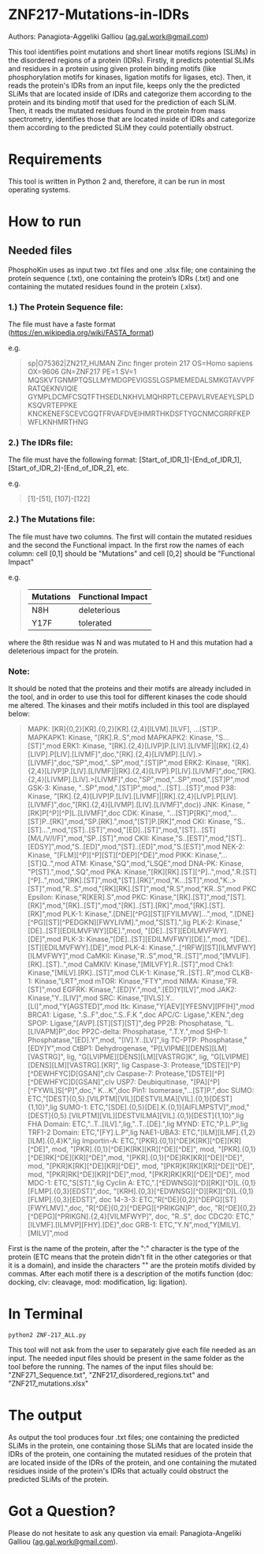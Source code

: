 # ZNF217-Mutations-in-IDRs

Authors: Panagiota-Aggeliki Galliou (ag.gal.work@gmail.com)

This tool identifies point mutations and short linear motifs regions (SLiMs) in the disordered regions of a protein (IDRs). Firstly, it predicts potential SLiMs and residues in a protein using given protein binding motifs (like phosphorylation motifs for kinases, ligation motifs for ligases, etc). Then, it reads the protein's IDRs from an input file, keeps only the the predicted SLiMs that are located inside of IDRs and categorize them according to the protein and its binding motif that used for the prediction of each SLiM. Then, it reads the mutated residues found in the protein from mass spectrometry, identifies those that are located inside of IDRs and categorize them according to the predicted SLiM they could potentially obstruct. 


# Requirements

This tool is written in Python 2 and, therefore, it can be run in most operating systems.

# How to run

## Needed files

PhosphoKin uses as input two .txt files and one .xlsx file; one containing the protein sequence (.txt), one containing the protein’s IDRs (.txt) and one containing the mutated residues found in the protein (.xlsx).


### 1.) The Protein Sequence file:
The file must have a faste format (https://en.wikipedia.org/wiki/FASTA_format)

e.g. 

>sp|O75362|ZN217_HUMAN Zinc finger protein 217 OS=Homo sapiens OX=9606 GN=ZNF217 PE=1 SV=1
MQSKVTGNMPTQSLLMYMDGPEVIGSSLGSPMEMEDALSMKGTAVVPFRATQEKNVIQIE
GYMPLDCMFCSQTFTHSEDLNKHVLMQHRPTLCEPAVLRVEAEYLSPLDKSQVRTEPPKE
KNCKENEFSCEVCGQTFRVAFDVEIHMRTHKDSFTYGCNMCGRRFKEPWFLKNHMRTHNG

### 2.) The IDRs file:
The file must have the following format: [Start_of_IDR_1]-[End_of_IDR_1], [Start_of_IDR_2]-[End_of_IDR_2], etc.

e.g.

>[1]-[51], [107]-[122]

### 2.) The Mutations file:
The file must have two columns. The first will contain the mutated residues and the second the Functional impact. In the first row the names of each column: cell [0,1] should be "Mutations" and cell [0,2] should be "Functional Impact"

e.g.

> |Mutations| Functional Impact|
> |---------| -----------------|
> |N8H| deleterious|
> |Y17F| tolerated|

where the 8th residue was N and was mutated to H and this mutation had a deleterious impact for the protein.


### Note:
It should be noted that the proteins and their motifs are already included in the tool, and in order to use this tool for different kinases the code should me altered. 
The kinases and their motifs included in this tool are displayed below:

>MAPK: [KR]{0,2}[KR].{0,2}[KR].{2,4}[ILVM].[ILVF], ...[ST]P..
>MAPKAPK1: Kinase, "[RK].R..S",mod
>MAPKAPK2: Kinase, "S...[ST]",mod
>ERK1: Kinase, "[RK].{2,4}[LIVP]P.[LIV].[LIVMF]|[RK].{2,4}[LIVP].P[LIV].[LIVMF]",doc,"[RK].{2,4}[LIVMP].[LIV].>[LIVMF]",doc,"SP",mod,"..SP",mod,".[ST]P",mod
>ERK2: Kinase, "[RK].{2,4}[LIVP]P.[LIV].[LIVMF]|[RK].{2,4}[LIVP].P[LIV].[LIVMF]",doc,"[RK].{2,4}[LIVMP].[LIV].>[LIVMF]",doc,"SP",mod,"..SP",mod,".[ST]P",mod
>GSK-3: Kinase, "..SP",mod,".[ST]P",mod,"...[ST]...[ST]",mod
>P38: Kinase, "[RK].{2,4}[LIVP]P.[LIV].[LIVMF]|[RK].{2,4}[LIVP].P[LIV].[LIVMF]",doc,"[RK].{2,4}[LIVMP].[LIV].[LIVMF]",doc))
>JNK: Kinase, "[RK]P[^P][^P]L.[LIVMF]",doc
>CDK: Kinase, "...[ST]P[RK]",mod,"...[ST]P..[RK]",mod,"SP.[RK].",mod,"[ST]P.[RK]",mod
>CKI: Kinase, "S..[ST]...",mod,"[ST]..[ST]",mod,"[ED]..[ST]",mod,"[ST]...[ST][M/L/V/I/F]",mod,"SP..[ST]",mod
>CKII: Kinase,"S..[EST]",mod,"[ST]..[EDSY]",mod,"S..[ED]",mod,"[ST]..[ED]",mod,"S.[EST]",mod
>NEK-2: Kinase, "[FLM][^P][^P][ST][^DEP][^DE]",mod
>PIKK: Kinase,"...[ST]Q..",mod
>ATM: Kinase,"SQ",mod,"LSQE",mod
>DNA-PK: Kinase, "P[ST].",mod,".SQ",mod
>PKA: Kinase,"[RK][RK].[ST][^P]..",mod,".R.[ST][^P]..",mod,"[RK].[ST]",mod,"[ST].[RK]",mod,"K...[ST]",mod,"K..>[ST]",mod,"R..S",mod,"[RK][RK].[ST]",mod,"R.S",mod,"KR..S",mod
>PKC Epsilon: Kinase,"R[KER].S",mod
>PKC: Kinase,"[RK].[ST]",mod,"[ST].[RK]",mod,"[RK]..[ST]",mod,"[RK]..[ST].[RK]",mod,"[RK].[ST].[RK]",mod
>PLK-1: Kinase,".[DNE][^PG][ST][FYILMVW]...",mod, ".[DNE][^PG][ST][^PEDGKN][FWYLIVM].",mod,"S[ST].",lig
>PLK-2: Kinase,"[DE]..[ST][EDILMVFWY][DE].",mod, "[DE]..[ST][EDILMVFWY].[DE]",mod
>PLK-3: Kinase,"[DE]..[ST][EDILMVFWY][DE].",mod, "[DE]..[ST][EDILMVFWY].[DE]",mod
>PLK-4: Kinase,"..[^IRFW][ST][ILMVFWY][ILMVFWY]",mod
>CaMKII: Kinase,"R..S",mod,"R..[ST]",mod,"[MVLIF].[RK]..[ST]..",mod
>CaMKIV: Kinase,"[MILVFY].R..[ST]",mod
>Chk1: Kinase,"[MILV].[RK]..[ST]",mod
>CLK-1: Kinase,"R..[ST]..R",mod
>CLKB-1: Kinase,"LRT",mod
>mTOR: Kinase,"FTY",mod
>NIMA: Kinase,"FR.[ST]",mod
>EGFRK: Kinase,".[ED]Y.",mod,".[ED]Y[ILV]",mod
>JAK2: Kinase,"Y..[LIV]",mod
>SRC: Kinase,"[IVLS].Y..[LI]",mod,"Y[AGSTED]",mod
>Itk: Kinase,"Y[AEV][YFESNV][PFIH]",mod
>BRCA1: Ligase, ".S..F",doc,".S..F.K	",doc
>APC/C: Ligase,".KEN.",deg
>SPOP: Ligase,"[AVP].[ST][ST][ST]",deg
>PP2B: Phosphatase, "L.[LIVAPM]P",doc
>PP2C-delta: Phosphatase, ".T.Y.",mod
>SHP-1: Phosphatase,"[ED].Y",mod, "[IV].Y..[LV]",lig
>TC-PTP: Phosphatase,"[EDY]Y",mod
>CtBP1: Dehydrogenase, "P[LVIPME][DENS][LM][VASTRG]", lig, "G[LVIPME][DENS][LM][VASTRG]K", lig, "G[LVIPME][DENS][LM][VASTRG].[KR]", lig
>Caspase-3: Protease,"[DSTE][^P][^DEWHFYC]D[GSAN]",clv
>Caspase-7: Protease,"[DSTE][^P][^DEWHFYC]D[GSAN]",clv
>USP7: Deubiquitinase, "[PA][^P][^FYWIL]S[^P]",doc,"	K...K",doc
>Pin1: Isomerase,"...[ST]P.",doc
>SUMO: ETC,"[DEST]{0,5}.[VILPTM][VIL][DESTVILMA][VIL].{0,1}[DEST]{1,10}",lig
>SUMO-1: ETC,"[SDE].{0,5}[DE].K.{0,1}[AIFLMPSTV]",mod,"[DEST]{0,5}.[VILPTM][VIL][DESTVILMA][VIL].{0,1}[DEST]{1,10}",lig
>FHA Domain: ETC,"..T..[ILV].",lig,"..T..[DE].",lig
>MYND: ETC,"P.L.P",lig
>TRF1-2 Domain: ETC,"[FY].L.P",lig
>NAE1-UBA3: ETC,"[ILM][ILMF].{1,2}[ILM].{0,4}K",lig
>Importin-A: ETC,"[PKR].{0,1}[^DE]K[RK][^DE][KR][^DE]", mod, "[PKR].{0,1}[^DE]K[RK][KR][^DE][^DE]", mod, "[PKR].{0,1}[^DE]RK[^DE][KR][^DE]",mod, "[PKR].{0,1}[^DE]RK[KR][^DE][^DE]", mod, "[PKR]K[RK][^DE][KR][^DE]", mod, "[PKR]K[RK][KR][^DE][^DE]", mod,  "[PKR]RK[^DE][KR][^DE]",mod, "[PKR]RK[KR][^DE][^DE]", mod
>MDC-1: ETC,"S[ST].",lig
>Cyclin A: ETC,".[^EDWNSG][^D][RK][^D]L.{0,1}[FLMP].{0,3}[EDST]",doc, "[KRH].{0,3}[^EDWNSG][^D][RK][^D]L.{0,1}[FLMP].{0,3}[EDST]", doc
>14-3-3: ETC,"R[^DE]{0,2}[^DEPG][ST][FWYLMV].",doc, "R[^DE]{0,2}[^DEPG][^PRIKGN]P", doc, "R[^DE]{0,2}[^DEPG][^PRIKGN].{2,4}[VILMFWYP]", doc, "R..S", doc
>CDC20: ETC,"[ILVMF].[ILMVP][FHY].[DE]",doc
>GRB-1: ETC,"Y.N",mod,"Y[MILV].[MILV]",mod

First is the name of the protein, after the ":" character is the type of the protein (ETC means that the protein didn't fit in the other categories or that it is a domain), and inside the characters "" are the protein motifs divided by commas.  After each motif there is a description of the motifs function (doc: docking, clv: cleavage, mod: modification, lig: ligation). 


# In Terminal

`python2 ZNF-217_ALL.py`

This tool will not ask from the user to separately give each file needed as an input. The needed input files should be present in the same folder as the tool before the running. The names of the input files should be:  "ZNF271_Sequence.txt",  "ZNF217_disordered_regions.txt" and "ZNF217_mutations.xlsx"

# The output

As output the tool produces four .txt files; one containing the predicted SLiMs in the protein, one containing those SLiMs that are located inside the IDRs of the protein, one containing the mutated residues of the protein that are located inside of the IDRs of the protein, and one containing the mutated residues inside of the protein's IDRs that actually could obstruct the predicted SLiMs of the protein. 

# Got a Question?

Please do not hesitate to ask any question via email: Panagiota-Angeliki Galliou (ag.gal.work@gmail.com).
